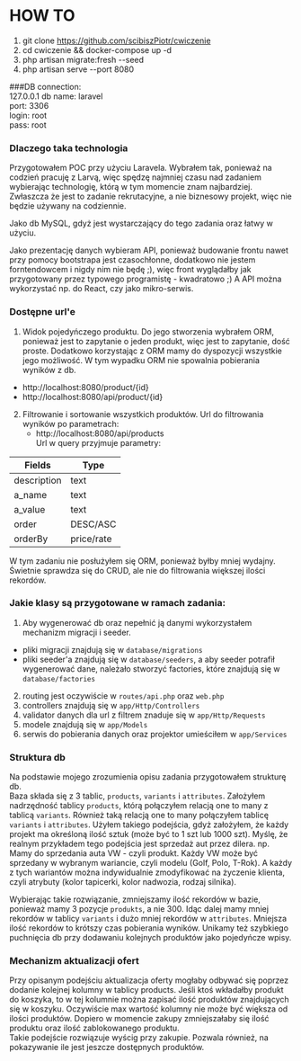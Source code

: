 # HOW TO

1. git clone https://github.com/scibiszPiotr/cwiczenie
2. cd cwiczenie && docker-compose up -d
3. php artisan migrate:fresh --seed
4. php artisan serve --port 8080

###DB connection: <br>
127.0.0.1
db name: laravel</br> 
port: 3306</br>
login: root</br>
pass: root</br>

### Dlaczego taka technologia
Przygotowałem POC przy użyciu Laravela. Wybrałem tak, ponieważ na codzień pracuję z Larvą, więc spędzę najmniej czasu nad zadaniem wybierając technologię, którą w tym momencie znam najbardziej. Zwłaszcza że jest to zadanie rekrutacyjne, a nie biznesowy projekt, więc nie będzie używany na codziennie. 

Jako db MySQL, gdyż jest wystarczający do tego zadania oraz łatwy w użyciu.

Jako prezentację danych wybieram API, ponieważ budowanie frontu nawet przy pomocy bootstrapa jest czasochłonne, dodatkowo nie jestem forntendowcem i nigdy nim nie będę ;), więc front wyglądałby jak przygotowany przez typowego programistę - kwadratowo ;)
A API można wykorzystać np. do React, czy jako mikro-serwis.

### Dostępne url'e
1. Widok pojedyńczego produktu.
   Do jego stworzenia wybrałem ORM, ponieważ jest to zapytanie o jeden produkt, więc jest to zapytanie, dość proste. Dodatkowo korzystając z ORM mamy do dyspozycji wszystkie jego możliwość. W tym wypadku ORM nie spowalnia pobierania wyników z db.
  - http://localhost:8080/product/{id}
  - http://localhost:8080/api/product/{id}

2. Filtrowanie i sortowanie wszystkich produktów.
Url do filtrowania wyników po parametrach:
   - http://localhost:8080/api/products <br>
Url w query przyjmuje parametry: <br>

Fields  | Type
------------- | -------------
description  | text
a_name  | text
a_value | text
order | DESC/ASC
orderBy | price/rate

W tym zadaniu nie posłużyłem się ORM, ponieważ byłby mniej wydajny. Świetnie sprawdza się do CRUD, ale nie do filtrowania większej ilości rekordów.

### Jakie klasy są przygotowane w ramach zadania:
 1.  Aby wygenerować db oraz nepełnić ją danymi wykorzystałem mechanizm migracji i seeder.
 - pliki migracji znajdują się w `database/migrations`
 - pliki seeder'a znajdują się w `database/seeders`, a aby seeder potrafił wygenerować dane, należało stworzyć factories, które znajdują się w `database/factories`
 2. routing jest oczywiście w `routes/api.php` oraz `web.php`
 3. controllers znajdują się w `app/Http/Controllers`
 4. validator danych dla url z filtrem znaduje się w `app/Http/Requests`
 5. modele znajdują się w `app/Models`
 6. serwis do pobierania danych oraz projektor umieściłem w `app/Services`

### Struktura db
Na podstawie mojego zrozumienia opisu zadania przygotowałem strukturę db. <br>
Baza składa się z 3 tablic, `products`, `variants` i `attributes`.
Założyłem nadrzędność tablicy `products`, którą połączyłem relacją one to many z tablicą `variants`. Również taką relacją one to many połączyłem tablicę `variants` i `attributes`.
Użyłem takiego podejścia, gdyż założyłem, że każdy projekt ma określoną ilość sztuk (może być to 1 szt lub 1000 szt). Myślę, że realnym przykładem tego podejścia jest sprzedaż aut przez dilera. np.
Mamy do sprzedania auta VW - czyli produkt. Każdy VW może być sprzedany w wybranym wariancie, czyli modelu (Golf, Polo, T-Rok). A każdy z tych wariantów można indywidualnie zmodyfikować na życzenie klienta, czyli atrybuty (kolor tapicerki, kolor nadwozia, rodzaj silnika).

Wybierając takie rozwiązanie, zmniejszamy ilość rekordów w bazie, ponieważ mamy 3 pozycje `produkts`, a nie 300. Idąc dalej mamy mniej rekordów w tablicy `variants` i dużo mniej rekordów w `attributes`. Mniejsza ilość rekordów to krótszy czas pobierania wyników. Unikamy też szybkiego puchnięcia db przy dodawaniu kolejnych produktów jako pojedyńcze wpisy. 

### Mechanizm aktualizacji ofert
Przy opisanym podejściu aktualizacja oferty mogłaby odbywać się poprzez dodanie kolejnej kolumny w tablicy products. Jeśli ktoś wkładałby produkt do koszyka, to w tej kolumnie można zapisać ilość produktów znajdujących się w koszyku. Oczywiście max wartość kolumny nie może być większa od ilości produktów. 
Dopiero w momencie zakupy zmniejszałaby się ilość produktu oraz ilość zablokowanego produktu. <br>
Takie podejście rozwiązuje wyścig przy zakupie. Pozwala również, na pokazywanie ile jest jeszcze dostępnych produktów. 
